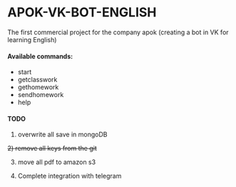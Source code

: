 # APOK-VK-BOT-ENGLISH
The first commercial project for the company apok (creating a bot in VK for learning English)

#### Available commands:
* start
* getclasswork
* gethomework
* sendhomework
* help


#### TODO 
1) overwrite all save in mongoDB<br/>

~~2) remove all keys from the git~~<br/>

3) move all pdf to amazon s3<br/>

4) Сomplete integration with telegram<br/>
